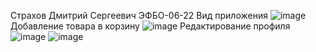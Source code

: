 Страхов Дмитрий Сергеевич
ЭФБО-06-22
Вид приложения
![image](https://github.com/user-attachments/assets/d601dabb-eff4-437e-a275-709861d6dc6d)
Добавление товара в корзину
![image](https://github.com/user-attachments/assets/231a6afe-5faa-4e6f-98c9-e6089b5ad406)
Редактирование профиля
 ![image](https://github.com/user-attachments/assets/7151d902-e6ec-4ab3-9667-c9b9491d9114)
![image](https://github.com/user-attachments/assets/e344a987-6801-4106-935a-d133c9f29fc0)
